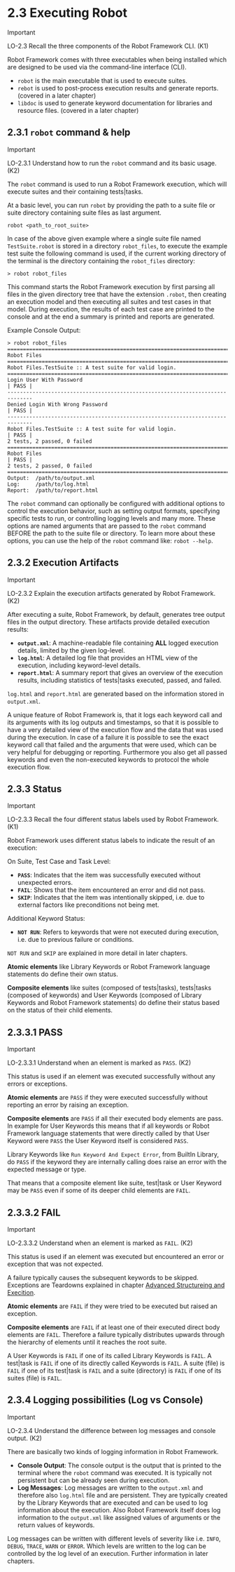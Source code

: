 
# 2.3 Executing Robot

> [!IMPORTANT]
> LO-2.3 Recall the three components of the Robot Framework CLI. (K1)

Robot Framework comes with three executables when being installed which are designed to be used via the command-line interface (CLI).

- `robot` is the main executable that is used to execute suites.
- `rebot` is used to post-process execution results and generate reports. (covered in a later chapter)
- `libdoc` is used to generate keyword documentation for libraries and resource files. (covered in a later chapter)



## 2.3.1 `robot` command & help

> [!IMPORTANT]
> LO-2.3.1 Understand how to run the `robot` command and its basic usage. (K2)

The `robot` command is used to run a Robot Framework execution, which will execute suites and their containing tests|tasks.

At a basic level, you can run `robot` by providing the path to a suite file or suite directory containing suite files as last argument.
```plaintext
robot <path_to_root_suite>
```

In case of the above given example where a single suite file named `TestSuite.robot` is stored in a directory `robot_files`, to execute the example test suite the following command is used, if the current working directory of the terminal is the directory containing the `robot_files` directory:
```plaintext
> robot robot_files
```

This command starts the Robot Framework execution by first parsing all files in the given directory tree that have the extension `.robot`,
then creating an execution model and then executing all suites and test cases in that model.
During execution, the results of each test case are printed to the console and at the end a summary is printed and reports are generated.

Example Console Output:
```plaintext
> robot robot_files
==============================================================================
Robot Files
==============================================================================
Robot Files.TestSuite :: A test suite for valid login.
==============================================================================
Login User With Password                                              | PASS |
------------------------------------------------------------------------------
Denied Login With Wrong Password                                      | PASS |
------------------------------------------------------------------------------
Robot Files.TestSuite :: A test suite for valid login.                | PASS |
2 tests, 2 passed, 0 failed
==============================================================================
Robot Files                                                           | PASS |
2 tests, 2 passed, 0 failed
==============================================================================
Output:  /path/to/output.xml
Log:     /path/to/log.html
Report:  /path/to/report.html
```

The `robot` command can optionally be configured with additional options to control the execution behavior, such as setting output formats, specifying specific tests to run, or controlling logging levels and many more. These options are named arguments that are passed to the `robot` command BEFORE the path to the suite file or directory. To learn more about these options, you can use the help of the `robot` command like: `robot --help`.



## 2.3.2 Execution Artifacts

> [!IMPORTANT]
> LO-2.3.2 Explain the execution artifacts generated by Robot Framework. (K2)

After executing a suite, Robot Framework, by default, generates tree output files in the output directory. These artifacts provide detailed execution results:

- **`output.xml`**: A machine-readable file containing **ALL** logged execution details, limited by the given log-level.
- **`log.html`**: A detailed log file that provides an HTML view of the execution, including keyword-level details.
- **`report.html`**: A summary report that gives an overview of the execution results, including statistics of tests|tasks executed, passed, and failed.

`log.html` and `report.html` are generated based on the information stored in `output.xml`.

A unique feature of Robot Framework is, that it logs each keyword call and its arguments with its log outputs and timestamps, so that it is possible to have a very detailed view of the execution flow and the data that was used during the execution.
In case of a failure it is possible to see the exact keyword call that failed and the arguments that were used, which can be very helpful for debugging or reporting. Furthermore you also get all passed keywords and even the non-executed keywords to protocol the whole execution flow.



## 2.3.3 Status

> [!IMPORTANT]
> LO-2.3.3 Recall the four different status labels used by Robot Framework. (K1)

Robot Framework uses different status labels to indicate the result of an execution:

On Suite, Test Case and Task Level:
- **`PASS`**: Indicates that the item was successfully executed without unexpected errors.
- **`FAIL`**: Shows that the item encountered an error and did not pass.
- **`SKIP`**: Indicates that the item was intentionally skipped, i.e. due to external factors like preconditions not being met.

Additional Keyword Status:
- **`NOT RUN`**: Refers to keywords that were not executed during execution, i.e. due to previous failure or conditions.

`NOT RUN` and `SKIP` are explained in more detail in later chapters.

**Atomic elements** like Library Keywords or Robot Framework language statements do define their own status.

**Composite elements** like suites (composed of tests|tasks), tests|tasks (composed of keywords) and User Keywords (composed of Library Keywords and Robot Framework statements) do define their status based on the status of their child elements.


## 2.3.3.1 PASS

> [!IMPORTANT]
> LO-2.3.3.1 Understand when an element is marked as `PASS`. (K2)

This status is used if an element was executed successfully without any errors or exceptions.

**Atomic elements** are `PASS` if they were executed successfully without reporting an error by raising an exception.

**Composite elements** are `PASS` if all their executed body elements are pass.
In example for User Keywords this means that if all keywords or Robot Framework language statements that were directly called by that User Keyword were `PASS` the User Keyword itself is considered `PASS`.

Library Keywords like `Run Keyword And Expect Error`, from BuiltIn Library, do `PASS` if the keyword they are internally calling does raise an error with the expected message or type.

That means that a composite element like suite, test|task or User Keyword may be `PASS` even if some of its deeper child elements are `FAIL`.


## 2.3.3.2 FAIL

> [!IMPORTANT]
> LO-2.3.3.2 Understand when an element is marked as `FAIL`. (K2)

This status is used if an element was executed but encountered an error or exception that was not expected.

A failure typically causes the subsequent keywords to be skipped.
Exceptions are Teardowns explained in chapter [Advanced Structureing and Execition](../chapter-04/Chapter_4_Advanced_Structuring_and_Execution.md).

**Atomic elements** are `FAIL` if they were tried to be executed but raised an exception.

**Composite elements** are `FAIL` if at least one of their executed direct body elements are `FAIL`.
Therefore a failure typically distributes upwards through the hierarchy of elements until it reaches the root suite.

A User Keywords is `FAIL` if one of its called Library Keywords is `FAIL`.
A test|task is `FAIL` if one of its directly called Keywords is `FAIL`.
A suite (file) is `FAIL` if one of its test|task is `FAIL` and
a suite (directory) is `FAIL` if one of its suites (file) is `FAIL`.



## 2.3.4 Logging possibilities (Log vs Console)

> [!IMPORTANT]
> LO-2.3.4 Understand the difference between log messages and console output. (K2)

There are basically two kinds of logging information in Robot Framework.

- **Console Output**: The console output is the output that is printed to the terminal where the `robot` command was executed. It is typically not persistent but can be already seen during execution.
- **Log Messages**: Log messages are written to the `output.xml` and therefore also `log.html` file and are persistent. They are typically created by the Library Keywords that are executed and can be used to log information about the execution. Also Robot Framework itself does log information to the `output.xml` like assigned values of arguments or the return values of keywords.

Log messages can be written with different levels of severity like i.e. `INFO`, `DEBUG`, `TRACE`, `WARN` or `ERROR`.
Which levels are written to the log can be controlled by the log level of an execution. Further information in later chapters.




